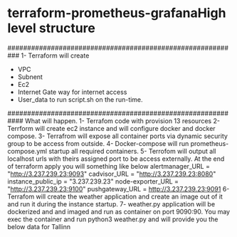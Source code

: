 # terraform-prometheus-grafanaHigh level structure

###########################################################
1-	Terraform will create 
-	VPC
-	Subnent
-	Ec2
-	Internet Gate way for internet access 
-	User_data to run script.sh on the run-time. 

############################################################
What will happen. 
1-	Terrafom code with provision 13 resources
2-	Terrform will create ec2 instance and will configure docker and docker compose.
3-	Terrafrom will expose all container ports via dynamic security group to be access from outside.
4-	Docker-compose will run prometheus-compose.yml startup all required containers.
5-	Terrofom will output all localhost urls with theirs assigned port to be access externally. At the end of terraform apply you will something like below 
alertmanager_URL = "http://3.237.239.23:9093"
cadvisor_URL = "http://3.237.239.23:8080"
instance_public_ip = "3.237.239.23"
node-exporter_URL = "http://3.237.239.23:9100"
pushgateway_URL = http://3.237.239.23:9091
6-	Terrafom will create the weather application and create an image out of it and run it during the instance startup. 
7-	weather.py application will be dockerized and and imaged and run as container on port 9090:90. You may exec the container and run python3 weather.py and will provide you the below data for Tallinn 


